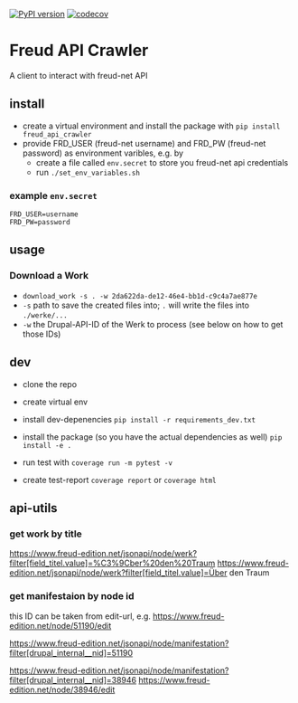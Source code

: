 [![PyPI version](https://badge.fury.io/py/freud-api-crawler.svg)](https://badge.fury.io/py/freud-api-crawler)
[![codecov](https://codecov.io/gh/freud-digital/freud_api_crawler/branch/master/graph/badge.svg?token=miLq3rRrcq)](https://codecov.io/gh/freud-digital/freud_api_crawler)

# Freud API Crawler

A client to interact with freud-net API


## install

* create a virtual environment and install the package with `pip install freud_api_crawler` 
* provide FRD_USER (freud-net username) and FRD_PW (freud-net password) as environment varibles, e.g. by
  * create a file called `env.secret` to store you freud-net api credentials
  * run `./set_env_variables.sh` 

### example `env.secret`

```
FRD_USER=username
FRD_PW=password
```

## usage

### Download a Work

* `download_work -s . -w 2da622da-de12-46e4-bb1d-c9c4a7ae877e` 
* `-s` path to save the created files into; `.` will write the files into `./werke/...`
* `-w` the Drupal-API-ID of the Werk to process (see below on how to get those IDs)

## dev

* clone the repo
* create virtual env
* install dev-depenencies `pip install -r requirements_dev.txt`
* install the package (so you have the actual dependencies as well) `pip install -e .`

* run test with `coverage run -m pytest -v`
* create test-report `coverage report` or `coverage html`

## api-utils

### get work by title

https://www.freud-edition.net/jsonapi/node/werk?filter[field_titel.value]=%C3%9Cber%20den%20Traum
https://www.freud-edition.net/jsonapi/node/werk?filter[field_titel.value]=Über den Traum

### get manifestaion by node id

this ID can be taken from edit-url, e.g. https://www.freud-edition.net/node/51190/edit

https://www.freud-edition.net/jsonapi/node/manifestation?filter[drupal_internal__nid]=51190

https://www.freud-edition.net/jsonapi/node/manifestation?filter[drupal_internal__nid]=38946
https://www.freud-edition.net/node/38946/edit